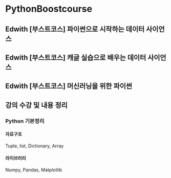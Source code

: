 # PythonBoostcourse
## Edwith [부스트코스] 파이썬으로 시작하는 데이터 사이언스
## Edwith [부스트코스] 캐글 실습으로 배우는 데이터 사이언스
## Edwith [부스트코스] 머신러닝을 위한 파이썬
## 강의 수강 및 내용 정리
### Python 기본정리
#### 자료구조
Tuple, list, Dictionary, Array
#### 라이브러리
Numpy, Pandas, Matplotlib
 
 
 
